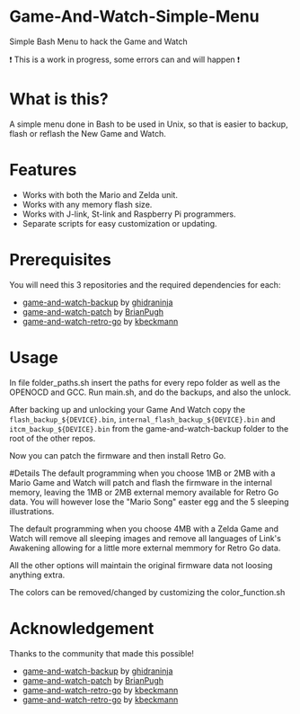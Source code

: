 # Game-And-Watch-Simple-Menu
Simple Bash Menu to hack the Game and Watch

:exclamation: This is a work in progress, some errors can and will happen :exclamation:

# What is this?
A simple menu done in Bash to be used in Unix, so that is easier to backup, flash or reflash the New Game and Watch.

# Features
* Works with both the Mario and Zelda unit.
* Works with any memory flash size.
* Works with J-link, St-link and Raspberry Pi programmers.
* Separate scripts for easy customization or updating.

# Prerequisites
You will need this 3 repositories and the required dependencies for each:
* [game-and-watch-backup](https://github.com/ghidraninja/game-and-watch-backup) by [ghidraninja](https://github.com/ghidraninja)
* [game-and-watch-patch](https://github.com/BrianPugh/game-and-watch-patch/) by [BrianPugh](https://github.com/BrianPugh)
* [game-and-watch-retro-go](https://github.com/olderzeus/game-and-watch-retro-go) by [kbeckmann](https://github.com/olderzeus)

# Usage
In file folder_paths.sh insert the paths for every repo folder as well as the OPENOCD and GCC.
Run main.sh, and do the backups, and also the unlock.

After backing up and unlocking your Game And Watch copy the `flash_backup_${DEVICE}.bin`, `internal_flash_backup_${DEVICE}.bin` and `itcm_backup_${DEVICE}.bin` from the game-and-watch-backup folder to the root of the other repos.

Now you can patch the firmware and then install Retro Go.

#Details
The default programming when you choose 1MB or 2MB with a Mario Game and Watch will patch and flash the firmware in the internal memory, leaving the 1MB or 2MB external memory available for Retro Go data.
You will however lose the "Mario Song" easter egg and the 5 sleeping illustrations.

The default programming when you choose 4MB with a Zelda Game and Watch will remove all sleeping images and remove all languages of Link's Awakening allowing for a little more external memmory for Retro Go data.

All the other options will maintain the original firmware data not loosing anything extra.

The colors can be removed/changed by customizing the color_function.sh

# Acknowledgement 

Thanks to the community that made this possible!

* [game-and-watch-backup](https://github.com/ghidraninja/game-and-watch-backup) by [ghidraninja](https://github.com/ghidraninja)
* [game-and-watch-patch](https://github.com/BrianPugh/game-and-watch-patch/) by [BrianPugh](https://github.com/BrianPugh)
* [game-and-watch-retro-go](https://github.com/kbeckmann/game-and-watch-retro-go) by [kbeckmann](https://github.com/kbeckmann)
* [game-and-watch-retro-go](https://github.com/olderzeus/game-and-watch-retro-go) by [kbeckmann](https://github.com/olderzeus)
